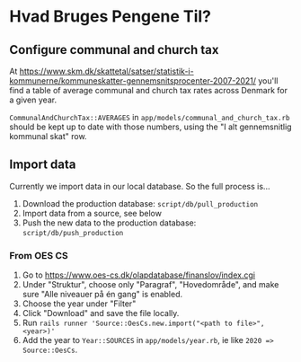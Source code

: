 # Hvad Bruges Pengene Til?

## Configure communal and church tax

At https://www.skm.dk/skattetal/satser/statistik-i-kommunerne/kommuneskatter-gennemsnitsprocenter-2007-2021/ you'll find a table of average communal and church tax rates across Denmark for a given year.

`CommunalAndChurchTax::AVERAGES` in `app/models/communal_and_church_tax.rb` should be kept up to date with those numbers, using the "I alt gennemsnitlig kommunal skat" row.

## Import data

Currently we import data in our local database. So the full process is...

1. Download the production database: `script/db/pull_production`
2. Import data from a source, see below
3. Push the new data to the production database: `script/db/push_production`

### From OES CS

1. Go to https://www.oes-cs.dk/olapdatabase/finanslov/index.cgi
2. Under "Struktur", choose only "Paragraf", "Hovedområde", and make sure "Alle niveauer på én gang" is enabled.
3. Choose the year under "Filter"
4. Click "Download" and save the file locally.
5. Run `rails runner 'Source::OesCs.new.import("<path to file>", <year>)'`
6. Add the year to `Year::SOURCES` in `app/models/year.rb`, ie like `2020 => Source::OesCs`.
